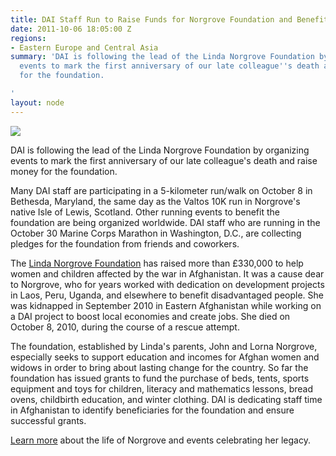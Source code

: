 ```yaml
---
title: DAI Staff Run to Raise Funds for Norgrove Foundation and Benefit Afghan Women
date: 2011-10-06 18:05:00 Z
regions:
- Eastern Europe and Central Asia
summary: 'DAI is following the lead of the Linda Norgrove Foundation by organizing
  events to mark the first anniversary of our late colleague''s death and raise money
  for the foundation.

'
layout: node
---
```


![][1]

DAI is following the lead of the Linda Norgrove Foundation by organizing events to mark the first anniversary of our late colleague's death and raise money for the foundation.

Many DAI staff are participating in a 5-kilometer run/walk on October 8 in Bethesda, Maryland, the same day as the Valtos 10K run in Norgrove's native Isle of Lewis, Scotland. Other running events to benefit the foundation are being organized worldwide. DAI staff who are running in the October 30 Marine Corps Marathon in Washington, D.C., are collecting pledges for the foundation from friends and coworkers.

The [Linda Norgrove Foundation][2] has raised more than £330,000 to help women and children affected by the war in Afghanistan. It was a cause dear to Norgrove, who for years worked with dedication on development projects in Laos, Peru, Uganda, and elsewhere to benefit disadvantaged people. She was kidnapped in September 2010 in Eastern Afghanistan while working on a DAI project to boost local economies and create jobs. She died on October 8, 2010, during the course of a rescue attempt.

The foundation, established by Linda's parents, John and Lorna Norgrove, especially seeks to support education and incomes for Afghan women and widows in order to bring about lasting change for the country. So far the foundation has issued grants to fund the purchase of beds, tents, sports equipment and toys for children, literacy and mathematics lessons, bread ovens, childbirth education, and winter clothing. DAI is dedicating staff time in Afghanistan to identify beneficiaries for the foundation and ensure successful grants.

[Learn more][2] about the life of Norgrove and events celebrating her legacy.

[1]: https://assetify-dai.com/news/GroupShot.jpg
[2]: http://www.lindanorgrovefoundation.org/
